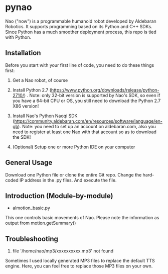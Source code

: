 # pynao

Nao ("now") is a programmable humanoid robot developed by Aldebaran Robotics. It supports programming based on its Python and C++ SDKs. Since Python has a much smoother deployment process, this repo is tied with Python. 

## Installation

Before you start with your first line of code, you need to do these things first:
1. Get a Nao robot, of course 

2. Install Python 2.7 (https://www.python.org/downloads/release/python-2710/) . Note: only 32-bit version is supported by Nao's SDK, so even if you have a 64-bit CPU or OS, you still need to download the Python 2.7 X86 version!

3. Install Nao's Python Naoqi SDK (https://community.aldebaran.com/en/resources/software/language/en-gb). 
Note: you need to set up an account on aldebaran.com, also you need to register at least one Nao with that account so as to download the SDK!

4. (Optional) Setup one or more Python IDE on your computer

## General Usage
Download one Python file or clone the entire Git repo. Change the hard-coded IP address in the .py files. And execute the file.

## Introduction (Module-by-module)

* almotion_basic.py

This one controls basic movements of Nao. Please note the information as output from motion.getSummary()

## Troubleshooting 

1. file '/home/nao/mp3/xxxxxxxxxx.mp3' not found

Sometimes I used locally generated MP3 files to replace the default TTS engine. Here, you can feel free to replace those MP3 files on your own.
